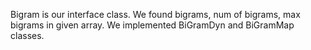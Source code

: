  Bigram is our interface class. We found bigrams, num of bigrams, max bigrams in given array. We implemented BiGramDyn and BiGramMap classes.
 
